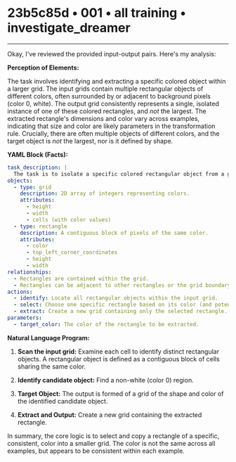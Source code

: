 # 23b5c85d • 001 • all training • investigate_dreamer

---
Okay, I've reviewed the provided input-output pairs. Here's my analysis:

**Perception of Elements:**

The task involves identifying and extracting a specific colored object within a larger grid. The input grids contain multiple rectangular objects of different colors, often surrounded by or adjacent to background pixels (color 0, white). The output grid consistently represents a single, isolated instance of one of these colored rectangles, and *not* the largest. The extracted rectangle's dimensions and color vary across examples, indicating that size and color are likely parameters in the transformation rule. Crucially, there are often multiple objects of different colors, and the target object is *not* the largest, nor is it defined by shape.

**YAML Block (Facts):**



```yaml
task_description: |
  The task is to isolate a specific colored rectangular object from a grid containing multiple objects of different colors.
objects:
  - type: grid
    description: 2D array of integers representing colors.
    attributes:
      - height
      - width
      - cells (with color values)
  - type: rectangle
    description: A contiguous block of pixels of the same color.
    attributes:
      - color
      - top_left_corner_coordinates
      - height
      - width
relationships:
  - Rectangles are contained within the grid.
  - Rectangles can be adjacent to other rectangles or the grid boundary.
actions:
  - identify: Locate all rectangular objects within the input grid.
  - select: Choose one specific rectangle based on its color (and potentially other attributes).
  - extract: Create a new grid containing only the selected rectangle.
parameters:
  - target_color: The color of the rectangle to be extracted.
```



**Natural Language Program:**

1.  **Scan the input grid:** Examine each cell to identify distinct rectangular objects. A rectangular object is defined as a contiguous block of cells sharing the same color.

2.  **Identify candidate object:** Find a non-white (color 0) region.

3.  **Target Object:** The output is formed of a grid of the shape and color of the identified candidate object.

4. **Extract and Output:** Create a new grid containing the extracted rectangle.

In summary, the core logic is to select and copy a rectangle of a specific, consistent, color into a smaller grid. The color is not the same across all examples, but appears to be consistent within each example.

